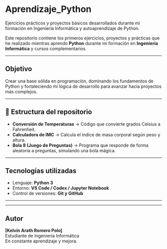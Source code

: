 # Aprendizaje_Python
Ejercicios prácticos y proyectos básicos desarrollados durante mi formación en Ingeniería Informática y autoaprendizaje de Python.

Este repositorio contiene los primeros ejercicios, proyectos y prácticas que he realizado mientras aprendo **Python** durante mi formación en **Ingeniería Informática** y cursos complementarios.

---

## Objetivo
Crear una base sólida en programación, dominando los fundamentos de Python y fortaleciendo mi lógica de desarrollo para avanzar hacia proyectos más complejos.

---

## 📂 Estructura del repositorio

- **Conversión de Temperaturas** → Código que convierte grados Celsius a Fahrenheit.
- **Calculadora de IMC** → Calcula el índice de masa corporal según peso y altura.
- **Bola 8 (Juego de Preguntas)** → Programa que responde de forma aleatoria a preguntas, simulando una bola mágica.
  

---

## Tecnologías utilizadas
- Lenguaje: **Python 3**
- Entorno: **VS Code / Codex / Jupyter Notebook**
- Control de versiones: **Git y GitHub**

---
---

## Autor
**[Kelvin Arath Romero Polo]**  
Estudiante de Ingeniería Informática  
En constante aprendizaje y mejora.
